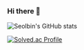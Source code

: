 ### Hi there 👋

<!--
**seolbin01/seolbin01** is a ✨ _special_ ✨ repository because its `README.md` (this file) appears on your GitHub profile.

Here are some ideas to get you started:

- 🔭 I’m currently working on ...
- 🌱 I’m currently learning ...
- 👯 I’m looking to collaborate on ...
- 🤔 I’m looking for help with ...
- 💬 Ask me about ...
- 📫 How to reach me: ...
- 😄 Pronouns: ...
- ⚡ Fun fact: ...
-->
![Seolbin's GitHub stats](https://github-readme-stats.vercel.app/api?username=seolbin01&show_icons=true&theme=radical)

[![Solved.ac Profile](http://mazassumnida.wtf/api/v2/generate_badge?boj=seolbin)](https://solved.ac/seolbin/)
